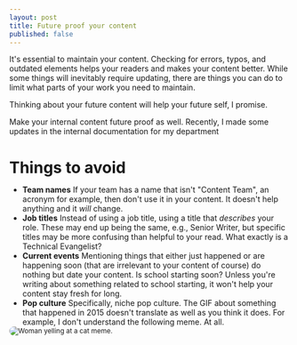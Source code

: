 ```yaml
---
layout: post
title: Future proof your content
published: false
---
```


It's essential to maintain your content. Checking for errors, typos, and outdated elements helps your readers and makes your content better. While some things will inevitably require updating, there are things you can do to limit what parts of your work you need to maintain.


Thinking about your future content will help your future self, I promise.

Make your internal content future proof as well. Recently, I made some updates in the internal documentation for my department

# Things to avoid

- **Team names** If your team has a name that isn't "Content Team", an acronym for example, then don't use it in your content. It doesn't help anything and it _will_ change.
- **Job titles** Instead of using a job title, using a title that _describes_ your role. These may end up being the same, e.g., Senior Writer, but specific titles may be more confusing than helpful to your read. What exactly is a Technical Evangelist?
- **Current events** Mentioning things that either just happened or are happening soon (that are irrelevant to your content of course) do nothing but date your content. Is school starting soon? Unless you're writing about something related to school starting, it won't help your content stay fresh for long.
- **Pop culture** Specifically, niche pop culture. The GIF about something that happened in 2015 doesn't translate as well as you think it does. For example, I don't understand the following meme. At all.

<html>
<head>
<style type="text/css">
* {margin: 0; padding: 0;}
#container {height: 50%; width:50%; font-size: 0;}
#left, #middle, #right {display: inline-block; *display: inline; zoom: 1; vertical-align: top; font-size: 12px;}
#left {width: 25%; margin-right: 10px; border-radius: 15px;}
#right {width: 70%; font-family:"helvetica"; margin-top: 5px; font-size: 18px;}
img {border-radius: 15px;}
</style>
</head>
<body>
<div id="container">
    <div id="middle">
      <img src="https://i.kym-cdn.com/entries/icons/mobile/000/030/157/womanyellingcat.jpg" alt="Woman yelling at a cat meme.">
</div>
</body>
</html>
